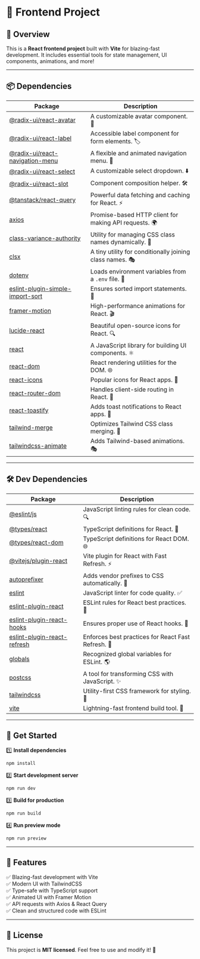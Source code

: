 # 🚀 Frontend Project

## 📌 Overview
This is a **React frontend project** built with **Vite** for blazing-fast development. It includes essential tools for state management, UI components, animations, and more!

---

## 📦 Dependencies

| Package | Description |
|---------|------------|
| [@radix-ui/react-avatar](https://www.radix-ui.com/docs/primitives/components/avatar) | A customizable avatar component. 👤 |
| [@radix-ui/react-label](https://www.radix-ui.com/docs/primitives/components/label) | Accessible label component for form elements. 🏷️ |
| [@radix-ui/react-navigation-menu](https://www.radix-ui.com/docs/primitives/components/navigation-menu) | A flexible and animated navigation menu. 📌 |
| [@radix-ui/react-select](https://www.radix-ui.com/docs/primitives/components/select) | A customizable select dropdown. ⬇️ |
| [@radix-ui/react-slot](https://www.radix-ui.com/docs/primitives/components/slot) | Component composition helper. 🛠️ |
| [@tanstack/react-query](https://tanstack.com/query/latest) | Powerful data fetching and caching for React. ⚡ |
| [axios](https://axios-http.com/) | Promise-based HTTP client for making API requests. 🌍 |
| [class-variance-authority](https://cva.style/) | Utility for managing CSS class names dynamically. 🎨 |
| [clsx](https://github.com/lukeed/clsx) | A tiny utility for conditionally joining class names. 🎭 |
| [dotenv](https://github.com/motdotla/dotenv) | Loads environment variables from a `.env` file. 🔐 |
| [eslint-plugin-simple-import-sort](https://github.com/lydell/eslint-plugin-simple-import-sort) | Ensures sorted import statements. 📑 |
| [framer-motion](https://www.framer.com/motion/) | High-performance animations for React. 🎬 |
| [lucide-react](https://lucide.dev/) | Beautiful open-source icons for React. 🔍 |
| [react](https://react.dev/) | A JavaScript library for building UI components. ⚛️ |
| [react-dom](https://react.dev/) | React rendering utilities for the DOM. 🌐 |
| [react-icons](https://react-icons.github.io/react-icons/) | Popular icons for React apps. 🎨 |
| [react-router-dom](https://reactrouter.com/en/main) | Handles client-side routing in React. 🚏 |
| [react-toastify](https://fkhadra.github.io/react-toastify/) | Adds toast notifications to React apps. 🔔 |
| [tailwind-merge](https://tailwind-merge.dev/) | Optimizes Tailwind CSS class merging. 🎨 |
| [tailwindcss-animate](https://github.com/matheusguimaraes/tailwindcss-animate) | Adds Tailwind-based animations. 🎭 |

---

## 🛠️ Dev Dependencies

| Package | Description |
|---------|------------|
| [@eslint/js](https://eslint.org/) | JavaScript linting rules for clean code. 🔍 |
| [@types/react](https://www.npmjs.com/package/@types/react) | TypeScript definitions for React. 📜 |
| [@types/react-dom](https://www.npmjs.com/package/@types/react-dom) | TypeScript definitions for React DOM. 🌐 |
| [@vitejs/plugin-react](https://github.com/vitejs/vite-plugin-react) | Vite plugin for React with Fast Refresh. ⚡ |
| [autoprefixer](https://github.com/postcss/autoprefixer) | Adds vendor prefixes to CSS automatically. 🎨 |
| [eslint](https://eslint.org/) | JavaScript linter for code quality. ✅ |
| [eslint-plugin-react](https://github.com/jsx-eslint/eslint-plugin-react) | ESLint rules for React best practices. 📌 |
| [eslint-plugin-react-hooks](https://www.npmjs.com/package/eslint-plugin-react-hooks) | Ensures proper use of React hooks. 🎣 |
| [eslint-plugin-react-refresh](https://www.npmjs.com/package/eslint-plugin-react-refresh) | Enforces best practices for React Fast Refresh. 🔄 |
| [globals](https://github.com/sindresorhus/globals) | Recognized global variables for ESLint. 🌎 |
| [postcss](https://postcss.org/) | A tool for transforming CSS with JavaScript. ✨ |
| [tailwindcss](https://tailwindcss.com/) | Utility-first CSS framework for styling. 💅 |
| [vite](https://vitejs.dev/) | Lightning-fast frontend build tool. 🚀 |

---

## 🚀 Get Started

1️⃣ **Install dependencies**  
```sh
npm install
```

2️⃣ **Start development server**  
```sh
npm run dev
```

3️⃣ **Build for production**  
```sh
npm run build
```

4️⃣ **Run preview mode**  
```sh
npm run preview
```

---

## 🎯 Features
✅ Blazing-fast development with Vite  
✅ Modern UI with TailwindCSS  
✅ Type-safe with TypeScript support  
✅ Animated UI with Framer Motion  
✅ API requests with Axios & React Query  
✅ Clean and structured code with ESLint  

---

## 📜 License
This project is **MIT licensed**. Feel free to use and modify it! 🎉

